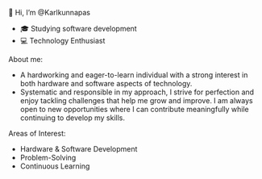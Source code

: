 👋 Hi, I’m @Karlkunnapas
- 🎓 Studying software development
- 💻 Technology Enthusiast

About me:
- A hardworking and eager-to-learn individual with a strong interest in both hardware and software aspects of technology.
- Systematic and responsible in my approach, I strive for perfection and enjoy tackling challenges that help me grow and improve.
I am always open to new opportunities where I can contribute meaningfully while continuing to develop my skills.

Areas of Interest:
  - Hardware & Software Development
  - Problem-Solving
  - Continuous Learning
<!---
Karlkunnapas/Karlkunnapas is a ✨ special ✨ repository because its `README.md` (this file) appears on your GitHub profile.
You can click the Preview link to take a look at your changes.
--->
